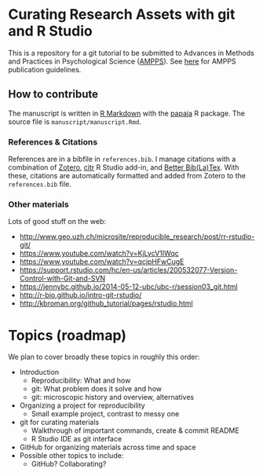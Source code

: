 # Curating Research Assets with git and R Studio

This is a repository for a git tutorial to be submitted to Advances in Methods and Practices in Psychological Science ([AMPPS](https://www.psychologicalscience.org/publications/ampps)). See [here](https://www.psychologicalscience.org/publications/ampps/ampps-submission-guidelines) for AMPPS publication guidelines.

## How to contribute

The manuscript is written in [R Markdown](http://rmarkdown.rstudio.com/) with the [papaja](https://github.com/crsh/papaja) R package. The source file is `manuscript/manuscript.Rmd`. 

### References & Citations

References are in a bibfile in `references.bib`. I manage citations with a combination of [Zotero](https://www.zotero.org/), [citr](https://github.com/crsh/citr) R Studio add-in, and [Better Bib(La)Tex](https://github.com/crsh/citr#better-biblatex-integration). With these, citations are automatically formatted and added from Zotero to the `references.bib` file.

### Other materials

Lots of good stuff on the web:

- <http://www.geo.uzh.ch/microsite/reproducible_research/post/rr-rstudio-git/>
- <https://www.youtube.com/watch?v=KjLycV1IWqc>
- <https://www.youtube.com/watch?v=qcjpHFwCugE>
- <https://support.rstudio.com/hc/en-us/articles/200532077-Version-Control-with-Git-and-SVN>
- <https://jennybc.github.io/2014-05-12-ubc/ubc-r/session03_git.html>
- <http://r-bio.github.io/intro-git-rstudio/>
- <http://kbroman.org/github_tutorial/pages/rstudio.html>

# Topics (roadmap)

We plan to cover broadly these topics in roughly this order:

- Introduction
    - Reproducibility: What and how
    - git: What problem does it solve and how
    - git: microscopic history and overview, alternatives
- Organizing a project for reproducibility
    - Small example project, contrast to messy one
- git for curating materials
    - Walkthrough of important commands, create & commit README
    - R Studio IDE as git interface
- GitHub for organizing materials across time and space
- Possible other topics to include:
    - GitHub? Collaborating?
